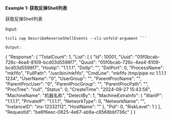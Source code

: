 **Example 1: 获取反弹Shell列表**

获取反弹Shell列表

Input: 

```
tccli cwp DescribeReverseShellEvents --cli-unfold-argument ```

Output: 
```
{
    "Response": {
        "TotalCount": 1,
        "List": [
            {
                "Id": 10001,
                "Uuid": "05f0bcab-726c-4ea4-8109-bcd03d5598f7",
                "Quuid": "05f0bcab-726c-4ea4-8109-bcd03d5598f7",
                "Hostip": "1.1.1.1",
                "DstIp": "",
                "DstPort": 0,
                "ProcessName": "mkfifo",
                "FullPath": "/usr/bin/mkfifo",
                "CmdLine": "mkfifo /tmp/pipe nc 1.1.1.1 1234",
                "UserName": "0",
                "UserGroup": "",
                "ParentProcName": "",
                "ParentProcUser": "0",
                "ParentProcGroup": "",
                "ParentProcPath": "",
                "ProcTree": "null",
                "Status": 0,
                "CreateTime": "2024-09-27 15:43:56",
                "MachineName": "机器名称",
                "DetectBy": 1,
                "MachineExtraInfo": {
                    "WanIP": "1.1.1.1",
                    "PrivateIP": "1.1.1.1",
                    "NetworkType": 0,
                    "NetworkName": "",
                    "InstanceID": "ins-12332112",
                    "HostName": ""
                },
                "Pid": 0,
                "RiskLevel": 1
            }
        ],
        "RequestId": "be6f6eec-0825-4e67-ab9a-c8568bbf736c"
    }
}
```

